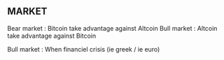## MARKET

Bear market : Bitcoin take advantage against Altcoin
Bull market : Altcoin take advantage against Bitcoin

Bull market : When financiel crisis (ie greek / ie euro)

## 